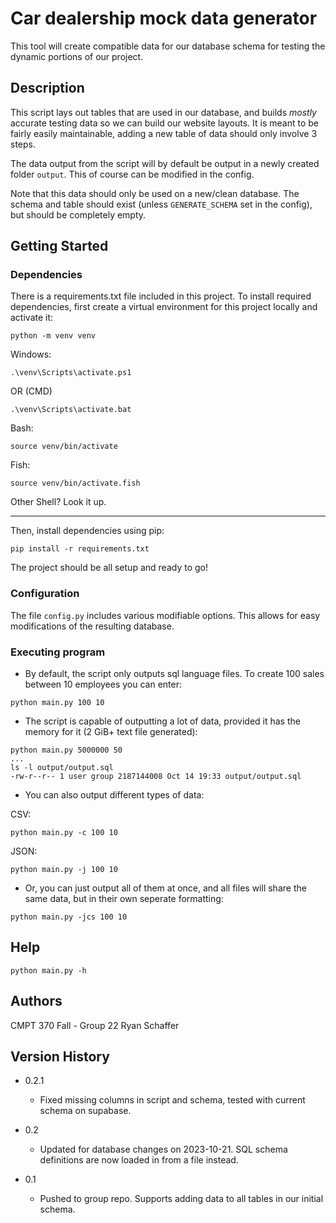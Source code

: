# Car dealership mock data generator

This tool will create compatible data for our database schema for testing the dynamic portions of our project.

## Description

This script lays out tables that are used in our database, and builds *mostly* accurate testing data so we can build our
website layouts. It is meant to be fairly easily maintainable, adding a new table of data should only involve 3 steps.

The data output from the script will by default be output in a newly created folder `output`. This of course can be
modified in the config.

Note that this data should only be used on a new/clean database. The schema and table should exist
(unless `GENERATE_SCHEMA` set in the config), but should be completely empty.

## Getting Started

### Dependencies

There is a requirements.txt file included in this project. To install required dependencies, first create a virtual
environment for this project locally and activate it:
```
python -m venv venv
```
Windows:
```
.\venv\Scripts\activate.ps1
```
OR (CMD)
```
.\venv\Scripts\activate.bat
```

Bash:
```
source venv/bin/activate
```

Fish:
```
source venv/bin/activate.fish
```

Other Shell? Look it up.

---

Then, install dependencies using pip:
```
pip install -r requirements.txt
```
The project should be all setup and ready to go!

### Configuration

The file `config.py` includes various modifiable options. This allows for easy modifications of the resulting database.

### Executing program

* By default, the script only outputs sql language files. To create 100 sales between 10 employees you can enter:
```
python main.py 100 10
```

* The script is capable of outputting a lot of data, provided it has the memory for it (2 GiB+ text file generated):
```
python main.py 5000000 50
...
ls -l output/output.sql
-rw-r--r-- 1 user group 2187144008 Oct 14 19:33 output/output.sql
```

* You can also output different types of data:

CSV:
```
python main.py -c 100 10
```

JSON:
```
python main.py -j 100 10
```

* Or, you can just output all of them at once, and all files will share the same data, but in their own seperate formatting:
```
python main.py -jcs 100 10
```

## Help

```
python main.py -h
```

## Authors

CMPT 370 Fall - Group 22
Ryan Schaffer

## Version History
* 0.2.1
    * Fixed missing columns in script and schema, tested with current schema on supabase.

* 0.2
    * Updated for database changes on 2023-10-21. SQL schema definitions are now loaded in from a file instead.

* 0.1
    * Pushed to group repo. Supports adding data to all tables in our initial schema.
